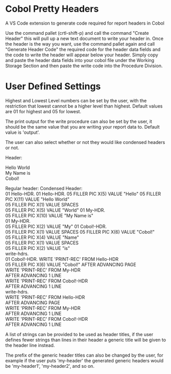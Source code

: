 # Cobol Pretty Headers

A VS Code extension to generate code required for report headers in Cobol

Use the command pallet (crtl-shift-p) and call the command "Create Header" this will pull up a new text document to write your header in. Once the header is the way you want, use the command pallet again and call "Generate Header Code" the required code for the header data fields and the code to write the header will appear below your header. Simply copy and paste the header data fields into your cobol file under the Working Storage Section and then paste the write code into the Procedure Division. 

# User Defined Settings

Highest and Lowest Level numbers can be set by the user, with the restriction that lowest cannot be a higher level than highest. Default values are 01 for highest and 05 for lowest.

The print output for the write procedure can also be set by the user, it should be the same value that you are writing your report data to. Default value is 'output'.

The user can also select whether or not they would like condensed headers or not.

Header:

Hello World  
My Name is  
Cobol!

Regular header:														Condensed Header:  
01 Hello-HDR.														01 Hello-HDR.
	05 FILLER	PIC X(5)	VALUE "Hello"								05 FILLER	PIC X(11)	VALUE "Hello World"  	
	05 FILLER	PIC X(1)	VALUE SPACES  							
	05 FILLER	PIC X(5)	VALUE "World"							01 My-HDR.  
																		05 FILLER	PIC X(10)	VALUE "My Name is"  
01 My-HDR.  															
	05 FILLER	PIC X(2)	VALUE "My"								01 Cobol!-HDR.  
	05 FILLER	PIC X(1)	VALUE SPACES								05 FILLER	PIC X(6)	VALUE "Cobol!"  
	05 FILLER	PIC X(4)	VALUE "Name"  
	05 FILLER	PIC X(1)	VALUE SPACES  
	05 FILLER	PIC X(2)	VALUE "is"  
																	write-hdrs.  
01 Cobol!-HDR.														WRITE 'PRINT-REC' FROM Hello-HDR  
	05 FILLER	PIC X(6)	VALUE "Cobol!"								AFTER ADVANCING PAGE  
																	WRITE 'PRINT-REC' FROM My-HDR  
																		AFTER ADVANCING 1 LINE  
																	WRITE 'PRINT-REC' FROM Cobol!-HDR  
																		AFTER ADVANCING 1 LINE  
write-hdrs.  
WRITE 'PRINT-REC' FROM Hello-HDR  
	 AFTER ADVANCING PAGE  
WRITE 'PRINT-REC' FROM My-HDR  
	 AFTER ADVANCING 1 LINE  
WRITE 'PRINT-REC' FROM Cobol!-HDR  
	 AFTER ADVANCING 1 LINE  

A list of strings can be provided to be used as header titles, if the user defines fewer strings than lines in their header a generic title will be given to the header line instead.

The prefix of the generic header titles can also be changed by the user, for example if the user puts 'my-header' the generated generic headers would be 'my-header1', 'my-header2', and so on.


